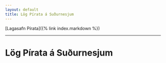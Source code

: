 ```yaml
---
layout: default
title: Lög Pírata á Suðurnesjum
---
```


[Lagasafn Pírata]({% link index.markdown %})

***

# Lög Pírata á Suðurnesjum